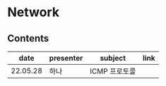 # Network

## Contents

| date     | presenter | subject       | link |
| -------- | --------- | ------------- | ---- |
| 22.05.28 | 하나      | ICMP 프로토콜 |      |
